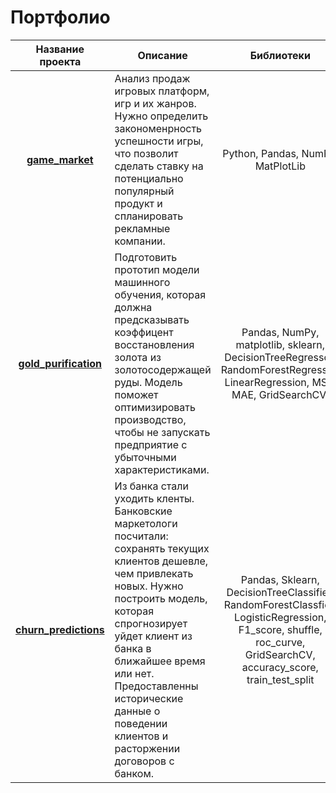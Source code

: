 # Портфолио 

|Название проекта| Описание | Библиотеки|
| :-------------:| -------- | :---------: |
| [**game_market**](https://github.com/CookieP1rate/yandex_precticum/tree/main/game_market)|Анализ продаж игровых платформ, игр и их жанров. Нужно определить закономенрность успешности игры, что позволит сделать ставку на потенциально популярный продукт и спланировать рекламные компании.| Python, Pandas, NumPy, MatPlotLib|
|[**gold_purification**](https://github.com/CookieP1rate/yandex_precticum/tree/main/gold_purification)| Подготовить прототип модели машинного обучения, которая должна предсказывать коэффицент восстановления золота из золотосодержащей руды. Модель поможет оптимизировать производство, чтобы не запускать предприятие с убыточными характеристиками.| Pandas, NumPy, matplotlib, sklearn, DecisionTreeRegressor, RandomForestRegressor, LinearRegression, MSE, MAE, GridSearchCV.|
|[**churn_predictions**](https://github.com/CookieP1rate/yandex_precticum/tree/main/churn_predictions)|Из банка стали уходить кленты. Банковские маркетологи посчитали: сохранять текущих клиентов дешевле, чем привлекать новых. Нужно построить модель, которая спрогнозирует уйдет клиент из банка в ближайшее время или нет. Предоставленны исторические данные о поведении клиентов и расторжении договоров с банком.| Pandas, Sklearn, DecisionTreeClassifier, RandomForestClassfier, LogisticRegression, F1_score, shuffle, roc_curve, GridSearchCV, accuracy_score, train_test_split|



